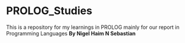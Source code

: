 # PROLOG_Studies
This is a repository for my learnings in PROLOG mainly for our report in Programming Languages
**By Nigel Haim N Sebastian**